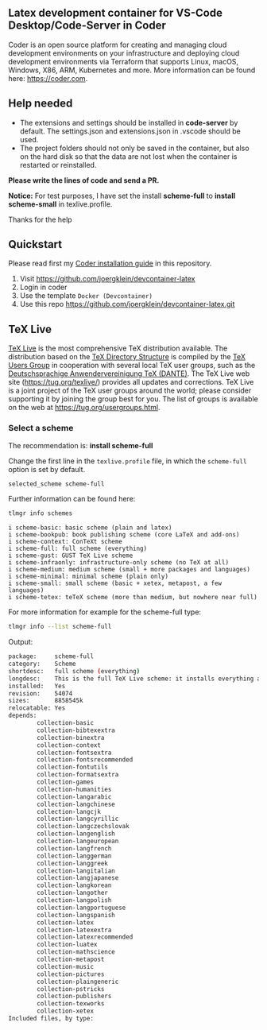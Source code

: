 ## Latex development container for VS-Code Desktop/Code-Server in Coder

Coder is an open source platform for creating and managing cloud development environments on your infrastructure and deploying cloud development environments via Terraform that supports Linux, macOS, Windows, X86, ARM, Kubernetes and more. More information can be found here: https://coder.com.

## Help needed

- The extensions and settings should be installed in **code-server** by default. The settings.json and extensions.json in .vscode should be used.
- The project folders should not only be saved in the container, but also on the hard disk so that the data are not lost when the container is restarted or reinstalled.

**Please write the lines of code and send a PR.**

**Notice:** For test purposes, I have set the install **scheme-full** to **install scheme-small** in texlive.profile.

Thanks for the help

## Quickstart

Please read first my [Coder installation guide](INSTALL.md) in this repository.

1. Visit https://github.com/joergklein/devcontainer-latex
1. Login in coder
1. Use the template `Docker (Devcontainer)`
1. Use this repo https://github.com/joergklein/devcontainer-latex.git

## TeX Live

[TeX Live](https://www.tug.org/texlive) is the most comprehensive TeX distribution available. The distribution based on the [TeX Directory Structure](https://tug.org/tds/tds.html) is compiled by the [TeX Users Group](https://de.wikipedia.org/wiki/TeX_Users_Group) in cooperation with several local TeX user groups, such as the [Deutschsprachige Anwendervereinigung TeX (DANTE)](https://www.dante.de). The TeX Live web site (https://tug.org/texlive/) provides all updates and corrections. TeX Live is a joint project of the TeX user groups around the world; please consider supporting it by joining the group best for you. The list of groups is available on the web at https://tug.org/usergroups.html.

### Select a scheme

The recommendation is: **install scheme-full**

Change the first line in the `texlive.profile` file, in which the `scheme-full` option is set by default.

```sh
selected_scheme scheme-full
```

Further information can be found here:

```sh
tlmgr info schemes
```
```text
i scheme-basic: basic scheme (plain and latex)
i scheme-bookpub: book publishing scheme (core LaTeX and add-ons)
i scheme-context: ConTeXt scheme
i scheme-full: full scheme (everything)
i scheme-gust: GUST TeX Live scheme
i scheme-infraonly: infrastructure-only scheme (no TeX at all)
i scheme-medium: medium scheme (small + more packages and languages)
i scheme-minimal: minimal scheme (plain only)
i scheme-small: small scheme (basic + xetex, metapost, a few languages)
i scheme-tetex: teTeX scheme (more than medium, but nowhere near full)
```

For more information for example for the scheme-full type:

```sh
tlmgr info --list scheme-full
````

Output:

```sh
package:     scheme-full
category:    Scheme
shortdesc:   full scheme (everything)
longdesc:    This is the full TeX Live scheme: it installs everything available.
installed:   Yes
revision:    54074
sizes:       8858545k
relocatable: Yes
depends:
        collection-basic
        collection-bibtexextra
        collection-binextra
        collection-context
        collection-fontsextra
        collection-fontsrecommended
        collection-fontutils
        collection-formatsextra
        collection-games
        collection-humanities
        collection-langarabic
        collection-langchinese
        collection-langcjk
        collection-langcyrillic
        collection-langczechslovak
        collection-langenglish
        collection-langeuropean
        collection-langfrench
        collection-langgerman
        collection-langgreek
        collection-langitalian
        collection-langjapanese
        collection-langkorean
        collection-langother
        collection-langpolish
        collection-langportuguese
        collection-langspanish
        collection-latex
        collection-latexextra
        collection-latexrecommended
        collection-luatex
        collection-mathscience
        collection-metapost
        collection-music
        collection-pictures
        collection-plaingeneric
        collection-pstricks
        collection-publishers
        collection-texworks
        collection-xetex
Included files, by type:
```
